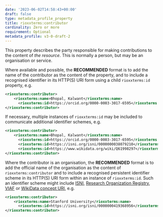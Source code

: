 ```yaml
---
date: '2023-06-02T14:58:43+00:00'
draft: false
type: metadata_profile_property
title: rioxxterms:contributor
cardinality: Zero or more
requirement: Optional
metadata_profile: v3-0-draft-2
---
```


This property describes the party responsible for making contributions to the content of *the resource*. This is normally a person, but may be an organisation or service.

Where available and possible, the **RECOMMENDED** format is to add the name of the contributor as the content of the property, and to include a recognised identifier in its HTTP(S) URI form using a child `rioxxterms:id` property, e.g.

```xml
<rioxxterms:contributor>
    <rioxxterms:name>Bhopal, Kalwant</rioxxterms:name>
	  <rioxxterms:id>https://orcid.org/0000-0003-3017-6595</rioxxterms:id>
</rioxxterms:contributor>
```

If necessary, multiple instances of `rioxxterms:id` may be included to communicate additional identifier schemes, e.g.

```xml
<rioxxterms:contributor>
    <rioxxterms:name>Bhopal, Kalwant</rioxxterms:name>
	  <rioxxterms:id>https://orcid.org/0000-0003-3017-6595</rioxxterms:id>
	  <rioxxterms:id>https://isni.org/isni/0000000038079210</rioxxterms:id>
	  <rioxxterms:id>https://www.wikidata.org/wiki/Q61998297</rioxxterms:id>
</rioxxterms:contributor>
```
Where the contributor is an organisation, the **RECOMMENDED** format is to add the official name of the organisation as the content of `rioxxterms:contributor` and to include a recognised persistent identifier scheme in its HTTP(S) URI form within an instance of `rioxxterms:id`. Such an identifier scheme might include [ISNI](https://isni.org), [Research Organization Registry](https://ror.org/), [VIAF](http://viaf.org/) or [WikiData concept URI](https://www.wikidata.org/), e.g.

```xml
<rioxxterms:contributor>
    <rioxxterms:name>Stanford University</rioxxterms:name>
	  <rioxxterms:id>https://isni.org/isni/0000000419368956</rioxxterms:id>
</rioxxterms:contributor>
```
